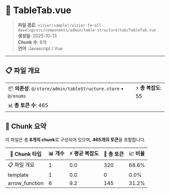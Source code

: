 # 📄 TableTab.vue

> **파일 경로**: `vizier(sample)/vizier-fe-all-develop/src/components/admin/table-structure/tab/TableTab.vue`  
> **생성일**: 2025-10-13  
> **Chunk 수**: 8개  
> **언어**: Javascript / Vue
---


## 📋 파일 개요

| | |
|--|--|
| 📦 **의존성**: `@/store/admin/tableStructure.store` • `@/enums` | ⚡ **총 복잡도**: 55 |
| 📊 **총 토큰 수**: 465 |  |






## 🧩 Chunk 요약

이 파일은 총 **8개의 chunk**로 구성되어 있으며, **465개의 토큰**을 포함합니다.

| 🧩 Chunk 타입 | 📊 개수 | ⚡ 평균 복잡도 | 📝 총 토큰 | 📈 비율 |
|---------------|--------|-------------|----------|--------|
| 📋 파일 개요 | 1 | 0.0 | 320 | 68.8% |
| template | 1 | 0.0 | 0 | 0.0% |
| arrow_function | 6 | 9.2 | 145 | 31.2% |

